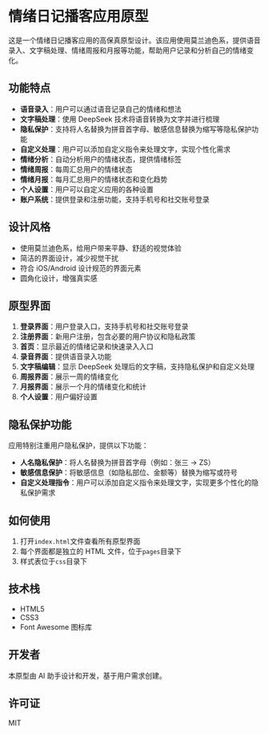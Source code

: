 # 情绪日记播客应用原型

这是一个情绪日记播客应用的高保真原型设计。该应用使用莫兰迪色系，提供语音录入、文字稿处理、情绪周报和月报等功能，帮助用户记录和分析自己的情绪变化。

## 功能特点

- **语音录入**：用户可以通过语音记录自己的情绪和想法
- **文字稿处理**：使用 DeepSeek 技术将语音转换为文字并进行梳理
- **隐私保护**：支持将人名替换为拼音首字母、敏感信息替换为缩写等隐私保护功能
- **自定义处理**：用户可以添加自定义指令来处理文字，实现个性化需求
- **情绪分析**：自动分析用户的情绪状态，提供情绪标签
- **情绪周报**：每周汇总用户的情绪状态
- **情绪月报**：每月汇总用户的情绪状态和变化趋势
- **个人设置**：用户可以自定义应用的各种设置
- **账户系统**：提供登录和注册功能，支持手机号和社交账号登录

## 设计风格

- 使用莫兰迪色系，给用户带来平静、舒适的视觉体验
- 简洁的界面设计，减少视觉干扰
- 符合 iOS/Android 设计规范的界面元素
- 圆角化设计，增强真实感

## 原型界面

1. **登录界面**：用户登录入口，支持手机号和社交账号登录
2. **注册界面**：新用户注册，包含必要的用户协议和隐私政策
3. **首页**：显示最近的情绪记录和快速录入入口
4. **录音界面**：提供语音录入功能
5. **文字稿编辑**：显示 DeepSeek 处理后的文字稿，支持隐私保护和自定义处理
6. **周报界面**：展示一周的情绪变化
7. **月报界面**：展示一个月的情绪变化和统计
8. **个人设置**：用户偏好设置

## 隐私保护功能

应用特别注重用户隐私保护，提供以下功能：

- **人名隐私保护**：将人名替换为拼音首字母（例如：张三 → ZS）
- **敏感信息保护**：将敏感信息（如隐私部位、金额等）替换为缩写或符号
- **自定义处理指令**：用户可以添加自定义指令来处理文字，实现更多个性化的隐私保护需求

## 如何使用

1. 打开`index.html`文件查看所有原型界面
2. 每个界面都是独立的 HTML 文件，位于`pages`目录下
3. 样式表位于`css`目录下

## 技术栈

- HTML5
- CSS3
- Font Awesome 图标库

## 开发者

本原型由 AI 助手设计和开发，基于用户需求创建。

## 许可证

MIT
